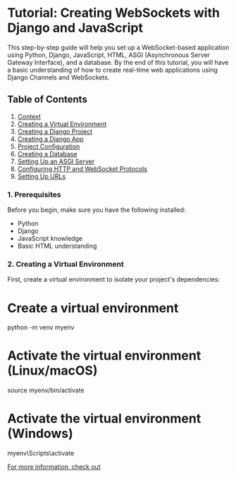 # Tutorial: Creating WebSockets with Django and JavaScript

This step-by-step guide will help you set up a WebSocket-based application using Python, Django, JavaScript, HTML, ASGI (Asynchronous Server Gateway Interface), and a database. By the end of this tutorial, you will have a basic understanding of how to create real-time web applications using Django Channels and WebSockets.

## Table of Contents

1. [Context](#1-Prerequisites)
2. [Creating a Virtual Environment](#2-creating-a-virtual-environment)
3. [Creating a Django Project](#3-creating-a-django-project)
4. [Creating a Django App](#4-creating-a-django-app)
5. [Project Configuration](#5-project-configuration)
6. [Creating a Database](#6-creating-a-database)
7. [Setting Up an ASGI Server](#7-setting-up-an-asgi-server)
8. [Configuring HTTP and WebSocket Protocols](#8-configuring-http-and-websocket-protocols)
9. [Setting Up URLs](#9-setting-up-urls)

### 1. Prerequisites

Before you begin, make sure you have the following installed:

- Python
- Django
- JavaScript knowledge
- Basic HTML understanding

### 2. Creating a Virtual Environment

First, create a virtual environment to isolate your project's dependencies:

# Create a virtual environment
python -m venv myenv

# Activate the virtual environment (Linux/macOS)
source myenv/bin/activate

# Activate the virtual environment (Windows)
myenv\Scripts\activate

 [For more information, check out](https://dev.to/shahahaco/sockets-for-real-time-data-flow-with-django-rest-framework-2bh6)